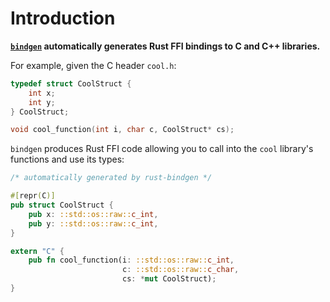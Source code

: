 # Introduction

**[`bindgen`](https://github.com/rust-lang-nursery/rust-bindgen) automatically generates Rust
FFI bindings to C and C++ libraries.**

For example, given the C header `cool.h`:

```c
typedef struct CoolStruct {
    int x;
    int y;
} CoolStruct;

void cool_function(int i, char c, CoolStruct* cs);
```

`bindgen` produces Rust FFI code allowing you to call into the `cool` library's
functions and use its types:

```rust
/* automatically generated by rust-bindgen */

#[repr(C)]
pub struct CoolStruct {
    pub x: ::std::os::raw::c_int,
    pub y: ::std::os::raw::c_int,
}

extern "C" {
    pub fn cool_function(i: ::std::os::raw::c_int,
                         c: ::std::os::raw::c_char,
                         cs: *mut CoolStruct);
}
```
